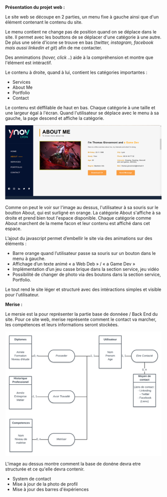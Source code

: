 **Présentation du projet web :**

Le site web se découpe en 2 parties, un menu fixe à gauche ainsi que d'un élément contenant le contenu du site.

Le menu contient ne change pas de position quand on se déplace dans le site. Il permet avec les bouttons de se déplacer d'une catégorie à une autre. De plus une série d'icone se trouve en bas (*twitter, instagram, facebook mais aussi linkedin et git*) afin de me contacter.

Des anmimations (*hover, click ..*) aide à la compréhension et montre que l'élément est intéractif.

Le contenu à droite, quand à lui, contient les catégories importantes :
- Services
- About Me
- Portfolio
- Contact

Le contenu est déffilable de haut en bas. Chaque catégorie à une taille et une largeur égal à l'écran. Quand l'utilisateur se déplace avec le menu à sa gauche, la page descend et affiche la catégorie.

![About Web](/Readme/About.png)

Comme on peut le voir sur l'image au dessus, l'utilisateur à sa souris sur le boutton About, qui est surligné en orange. La catégorie About s'affiche à sa droite et prend bien tout l'espace disponible. Chaque catégorie comme About marchent de la meme facon et leur contenu est affiché dans cet espace.

L’ajout du javascript permet d’embellir le site via des animations sur des éléments :

- Barre orange quand l’utilisateur passe sa souris sur un bouton dans le menu à gauche.
- Affichage d’un texte animé « a Web Deb » / « a Game Dev »
- Implémentation d’un jeu casse brique dans la section service, jeu vidéo
- Possibilité de changer de photo via des boutons dans la section service, Portfolio.

Le tout rend le site léger et structuré avec des intéractions simples et visible pour l'utilisateur.

**Merise :**

Le mersie est la pour représenter la partie base de donnéee / Back End du site. Pour ce site web, merise représente comment le contact va marcher, les compétences et leurs informations seront stockées.

![MCD](/Readme/MCD.png)

L'image au dessus montre comment la base de donéne devra etre structurée et ce qu'elle devra contenir.

- System de contact
- Mise à jour de la photo de profil
- Mise à jour des barres d'éxpériences
